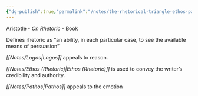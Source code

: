 ```yaml
---
{"dg-publish":true,"permalink":"/notes/the-rhetorical-triangle-ethos-pathos-and-logos/"}
---
```


Aristotle - _On Rhetoric_ - Book

Defines rhetoric as “an ability, in each particular case, to see the available means of persuasion”

*[[Notes/Logos\|Logos]]* appeals to reason. 

*[[Notes/Ethos (Rhetoric)\|Ethos (Rhetoric)]]* is used to convey the writer’s credibility and authority.

*[[Notes/Pathos\|Pathos]]* appeals to the emotion


